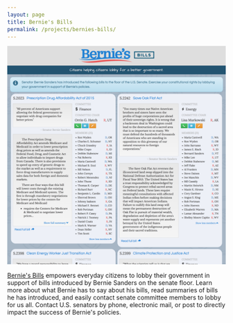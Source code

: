 ```yaml
---
layout: page
title: Bernie's Bills
permalink: /projects/bernies-bills/
---
```


<img src="/img/bernies-bills.png" alt="Bernie's Bills" />

[Bernie's Bills](http://www.berniesbills.org) empowers everyday citizens to lobby their government in support of bills introduced by Bernie Sanders on the senate floor.  Learn more about what Bernie has to say about his bills, read summaries of bills he has introduced, and easily contact senate committee members to lobby for us all.  Contact U.S. senators by phone, electronic mail, or post to directly impact the success of Bernie's policies.